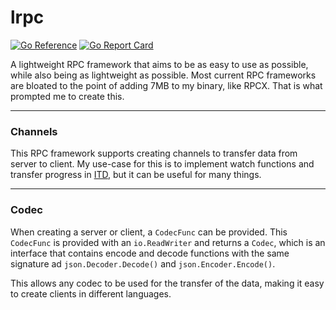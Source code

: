 # lrpc

[![Go Reference](https://pkg.go.dev/badge/go.arsenm.dev/lrpc.svg)](https://pkg.go.dev/go.arsenm.dev/lrpc)
[![Go Report Card](https://goreportcard.com/badge/go.arsenm.dev/lrpc)](https://goreportcard.com/report/go.arsenm.dev/lrpc)

A lightweight RPC framework that aims to be as easy to use as possible, while also being as lightweight as possible. Most current RPC frameworks are bloated to the point of adding 7MB to my binary, like RPCX. That is what prompted me to create this.

---

### Channels

This RPC framework supports creating channels to transfer data from server to client. My use-case for this is to implement watch functions and transfer progress in [ITD](https://gitea.arsenm.dev/Arsen6331/itd), but it can be useful for many things.

---

### Codec

When creating a server or client, a `CodecFunc` can be provided. This `CodecFunc` is provided with an `io.ReadWriter` and returns a `Codec`, which is an interface that contains encode and decode functions with the same signature ad `json.Decoder.Decode()` and `json.Encoder.Encode()`.

This allows any codec to be used for the transfer of the data, making it easy to create clients in different languages.